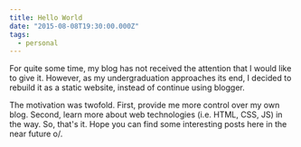 ```yaml
---
title: Hello World
date: "2015-08-08T19:30:00.000Z"
tags:
  - personal
---
```


For quite some time, my blog has not received the attention that I would like to give it. However,
as my undergraduation approaches its end, I decided to rebuild it as a static website, instead of
continue using blogger.

The motivation was twofold. First, provide me more control over my own blog. Second,
learn more about web technologies (i.e. HTML, CSS, JS) in the way. So, that's it.
Hope you can find some interesting posts here in the near future o/.
